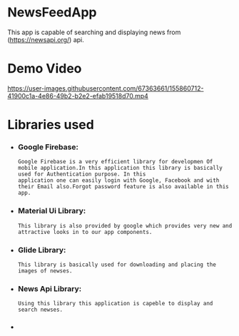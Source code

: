 # NewsFeedApp
This app is capable of searching and displaying news from 
(https://newsapi.org/) api.
# Demo Video

https://user-images.githubusercontent.com/67363661/155860712-41900c1a-4e86-49b2-b2e2-efab19518d70.mp4

# Libraries used

  - ### Google Firebase:
        Google Firebase is a very efficient library for developmen Of mobile application.In this application this library is basically used for Authentication purpose. In this 
        application one can easily login with Google, Facebook and with their Email also.Forgot password feature is also available in this app.
  - ### Material Ui Library:
        This library is also provided by google which provides very new and attractive looks in to our app components.
  - ### Glide Library:
        This library is basically used for downloading and placing the images of newses.
  - ### News Api Library:
        Using this library this application is capeble to display and search newses.
  - ###       
